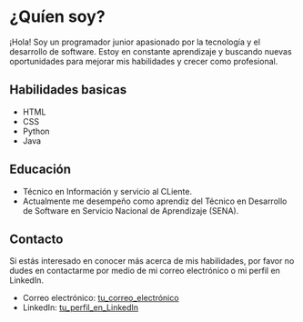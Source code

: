 # ¿Quíen soy?

¡Hola! Soy un programador junior apasionado por la tecnología y el desarrollo de software. Estoy en constante aprendizaje y buscando nuevas oportunidades para mejorar mis habilidades y crecer como profesional.

## Habilidades basicas

- HTML
- CSS
- Python
- Java

## Educación

- Técnico en Información y servicio al CLiente.
- Actualmente me desempeño como aprendiz del Técnico en Desarrollo de Software en Servicio Nacional de Aprendizaje (SENA).

## Contacto

Si estás interesado en conocer más acerca de mis habilidades, por favor no dudes en contactarme por medio de mi correo electrónico o mi perfil en LinkedIn.

- Correo electrónico: [tu_correo_electrónico](mailto:miguelangellopezlaverde@gmail.com)
- LinkedIn: [tu_perfil_en_LinkedIn](https://www.linkedin.com/in/tu_perfil_en_LinkedIn/)
